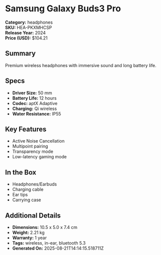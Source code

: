 # Samsung Galaxy Buds3 Pro
**Category:** headphones  
**SKU:** HEA-PKXMHCSP  
**Release Year:** 2024  
**Price (USD):** $104.21

## Summary
Premium wireless headphones with immersive sound and long battery life.

## Specs
- **Driver Size:** 50 mm
- **Battery Life:** 12 hours
- **Codec:** aptX Adaptive
- **Charging:** Qi wireless
- **Water Resistance:** IP55

## Key Features
- Active Noise Cancellation
- Multipoint pairing
- Transparency mode
- Low-latency gaming mode

## In the Box
- Headphones/Earbuds
- Charging cable
- Ear tips
- Carrying case

## Additional Details
- **Dimensions:** 10.5 x 5.0 x 7.4 cm
- **Weight:** 2.21 kg
- **Warranty:** 1 year
- **Tags:** wireless, in-ear, bluetooth 5.3
- **Generated On:** 2025-08-21T14:14:15.518711Z